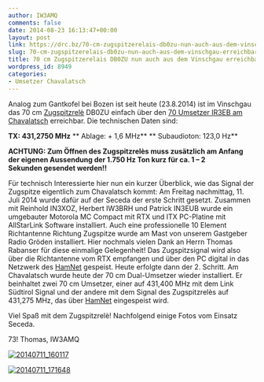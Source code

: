 ```yaml
---
author: IW3AMQ
comments: false
date: 2014-08-23 16:13:47+00:00
layout: post
link: https://drc.bz/70-cm-zugspitzerelais-db0zu-nun-auch-aus-dem-vinschgau-erreichbar/
slug: 70-cm-zugspitzerelais-db0zu-nun-auch-aus-dem-vinschgau-erreichbar
title: 70 cm Zugspitzerelais DB0ZU nun auch aus dem Vinschgau erreichbar!
wordpress_id: 8949
categories:
- Umsetzer Chavalatsch
---
```


Analog zum Gantkofel bei Bozen ist seit heute (23.8.2014) ist im Vinschgau das 70 cm [Zugspitzrelè](http://db0zu.org/) DB0ZU einfach über den [70 Umsetzer IR3EB am Chavalatsch](https://drc.bz/relaisstandorte/chavalatsch/) erreichbar. Die technischen Daten sind:


**TX: 431,2750 MHz**
** Ablage: + 1,6 MHz**
** Subaudioton: 123,0 Hz**


**ACHTUNG: Zum Öffnen des Zugspitzrelès muss zusätzlich am Anfang der eigenen Aussendung der 1.750 Hz Ton kurz für ca. 1 – 2 Sekunden gesendet werden!!**

Für technisch Interessierte hier nun ein kurzer Überblick, wie das Signal der Zugspitze eigentlich zum Chavalatsch kommt: Am Freitag nachmittag, 11. Juli 2014 wurde dafür auf der Seceda der erste Schritt gesetzt. Zusammen mit Reinhold IN3XOZ, Herbert IW3BRH und Patrick IN3EUB wurde ein umgebauter Motorola MC Compact mit RTX und ITX PC-Platine mit AllStarLink Software installiert. Auch eine professionelle 10 Element Richtantenne Richtung Zugspitze wurde am Mast von unserem Gastgeber Radio Gröden installiert. Hier nochmals vielen Dank an Herrn Thomas Rabanser für diese einmalige Gelegenheit! Das Zugspitzsignal wird also über die Richtantenne vom RTX empfangen und über den PC digital in das Netzwerk des [HamNet](http://hamnetdb.net/mapwindow.cgi?as=64600) gespeist. Heute erfolgte dann der 2. Schritt. Am Chavalatsch wurde heute der 70 cm Dual-Umsetzer wieder installiert. Er beinhaltet zwei 70 cm Umsetzer, einer auf 431,400 MHz mit dem Link Südtirol Signal und der andere mit dem Signal des Zugspitzrelès auf 431,275 MHz, das über [HamNet](http://hamnetdb.net/mapwindow.cgi?as=64600) eingespeist wird.

Viel Spaß mit dem Zugspitzrelè! Nachfolgend einige Fotos vom Einsatz Seceda.

73! Thomas, IW3AMQ

[![20140711_160117](https://drc.bz/wp-content/uploads/2014/07/20140711_160117-1024x768.jpg)](https://drc.bz/wp-content/uploads/2014/07/20140711_160117.jpg)

[![20140711_171648](https://drc.bz/wp-content/uploads/2014/07/20140711_171648-1024x768.jpg)](https://drc.bz/wp-content/uploads/2014/07/20140711_171648.jpg)
